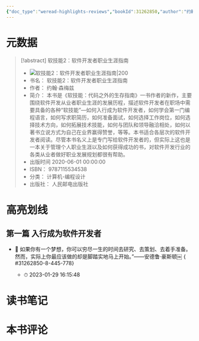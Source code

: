```yaml
---
{"doc_type":"weread-highlights-reviews","bookId":31262850,"author":"约翰·森梅兹","cover":"https://wfqqreader-1252317822.image.myqcloud.com/cover/850/31262850/t7_31262850.jpg","reviewCount":0,"noteCount":1,"isbn":9787115534538,"category":"计算机-编程设计","lastReadDate":"2023-01-29","dg-publish":true,"permalink":"/00inbox/weread/软技能2：软件开发者职业生涯指南-约翰·森梅兹/","dgPassFrontmatter":true,"created":"","updated":""}
---
```


# 元数据
> [!abstract] 软技能2：软件开发者职业生涯指南
> - ![ 软技能2：软件开发者职业生涯指南|200](https://wfqqreader-1252317822.image.myqcloud.com/cover/850/31262850/t7_31262850.jpg)
> - 书名： 软技能2：软件开发者职业生涯指南
> - 作者： 约翰·森梅兹
> - 简介： 本书是《软技能：代码之外的生存指南》一书作者的新作，主要围绕软件开发从业者职业生涯的发展历程，描述软件开发者在职场中需要具备的各种“软技能”—如何入行成为软件开发者，如何学会第一门编程语言，如何写求职简历，如何准备面试，如何选择工作岗位，如何选择技术方向，如何拓展技术技能，如何与团队和领导融洽相处，如何以著书立说方式为自己在业界赢得赞誉，等等。本书适合各层次的软件开发者阅读。尽管本书名义上是专门写给软件开发者的，但实际上这也是一本关于管理个人职业生涯以及如何获得成功的书，对软件开发行业的各类从业者做好职业发展规划都很有帮助。
> - 出版时间 2020-06-01 00:00:00
> - ISBN： 9787115534538
> - 分类： 计算机-编程设计
> - 出版社： 人民邮电出版社

# 高亮划线

## 第一篇 入行成为软件开发者


- 📌 如果你有一个梦想，你可以穷尽一生的时间去研究、去策划、去着手准备。然而，实际上你最应该做的却是脚踏实地马上开始。”——安德鲁·豪斯顿￼
{ #31262850-8-445-778}

    - ⏱ 2023-01-29 16:15:48 
# 读书笔记

# 本书评论
